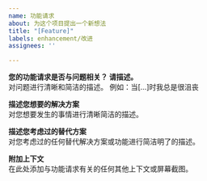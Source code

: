 ```yaml
---
name: 功能请求
about: 为这个项目提出一个新想法
title: "[Feature]"
labels: enhancement/改进
assignees: ''

---
```


**您的功能请求是否与问题相关？ 请描述。**  
对问题进行清晰和简洁的描述。 例如：当[...]时我总是很沮丧  
  
**描述您想要的解决方案**  
对您想要发生的事情进行清晰简洁的描述。  
  
**描述您考虑过的替代方案**  
对您考虑过的任何替代解决方案或功能进行简洁明了的描述。  
  
**附加上下文**  
在此处添加与功能请求有关的任何其他上下文或屏幕截图。
